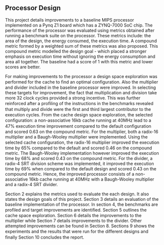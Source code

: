 ## Processor Design ##

This project details improvements to a baseline MIPS processor implemented on a Pynq Z1 board which has a ZYNQ-7000 SoC chip. The performance of the processor was evaluated using metrics obtained after running a benchmark suite on the processor. These metrics include: the area of the design, the energy consumed, the execution time. A compound metric formed by a weighted sum of these metrics was also proposed. This compound metric modelled the design goal - which placed a stronger emphasis on execution time without ignoring the energy consumption and area all together. The baseline had a score of 1 with this metric and lower scores are better.

For making improvements to the processor a design space exploration was performed for the cache to ﬁnd an optimal conﬁguration. Also the multiplier and divider included in the baseline processor were improved. In selecting these targets for improvement, the fact that multiplication and division take more 32 clock cycles provided a strong incentive. This was further reinforced after a proﬁling of the instructions in the benchmarks revealed that multiply and divide were the ﬁrst and third largest contributor to the execution cycles. From the cache design space exploration, the selected conﬁguration: a non-associative 16kb cache running at 40MHz lead to a 47% execution time improvement compared to the default conﬁguration and scored 0.63 on the compound metric. For the multiplier, both a radix-16 multiplier and a Baugh-Wooley multiplier were implemented. Using the selected cache conﬁguration, the radix-16 multiplier improved the execution time by 65% compared to the default and scored 0.46 on the compound metric. The Baugh-Wooley implementation however improved the execution time by 68% and scored 0.43 on the compound metric. For the divider, a radix-4 SRT division scheme was implemented, it improved the execution time by 69% when compared to the default design and scored 0.43 on the compound metric. Hence, the improved processor consists of a non-associative 16kb cache running at 40MHz with a Baugh-Wooley multiplier and a radix-4 SRT divider.

Section 2 explains the metrics used to evaluate the each design. It also states the design goals of this project. 
Section 3 details an evaluation of the baseline implementation of the processor. 
In section 4, the benchmarks are proﬁled and target improvements are identiﬁed. 
Section 5 outlines the cache space exploration. 
Section 6 details the improvements to the multiplier while Section 7 details improvements to the divider. 
Other attempted improvements can be found in Section 8. 
Sections 9 shows the experiments and the results that were run for the diﬀerent designs and ﬁnally Section 10 concludes the report.
